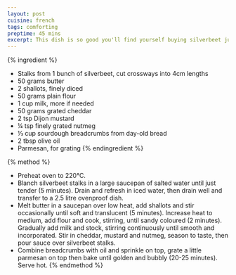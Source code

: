 ```yaml
---
layout: post
cuisine: french
tags: comforting
preptime: 45 mins
excerpt: This dish is so good you'll find yourself buying silverbeet just for the stalks!
---
```


{% ingredient %}
- Stalks from 1 bunch of silverbeet, cut crossways into 4cm lengths
- 50 grams butter
- 2 shallots, finely diced
- 50 grams plain flour
- 1 cup milk, more if needed
- 50 grams grated cheddar
- 2 tsp Dijon mustard
- ¼ tsp finely grated nutmeg
- ⅓ cup sourdough breadcrumbs from day-old bread
- 2 tbsp olive oil
- Parmesan, for grating
{% endingredient %}

{% method %}
- Preheat oven to 220°C.
- Blanch silverbeet stalks in a large saucepan of salted water until just tender (5 minutes). Drain and refresh in iced water, then drain well and transfer to a 2.5 litre ovenproof dish.
- Melt butter in a saucepan over low heat, add shallots and stir occasionally until soft and translucent (5 minutes). Increase heat to medium, add flour and cook, stirring, until sandy coloured (2 minutes). Gradually add milk and stock, stirring continuously until smooth and incorporated. Stir in cheddar, mustard and nutmeg, season to taste, then pour sauce over silverbeet stalks.
- Combine breadcrumbs with oil and sprinkle on top, grate a little parmesan on top then bake until golden and bubbly (20-25 minutes). Serve hot.
{% endmethod %}